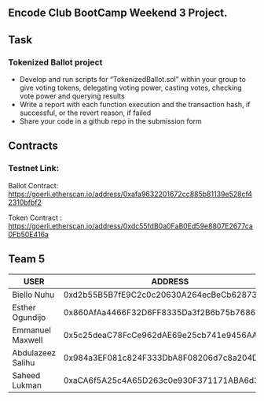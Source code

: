 ## Encode Club BootCamp Weekend 3 Project.

## Task

### Tokenized Ballot project

- Develop and run scripts for “TokenizedBallot.sol” within your group to give voting tokens, delegating voting power, casting votes, checking vote power and querying results
- Write a report with each function execution and the transaction hash, if successful, or the revert reason, if failed
- Share your code in a github repo in the submission form


## Contracts

### Testnet Link:

Ballot Contract: https://goerli.etherscan.io/address/0xafa9632201672cc885b81139e528cf42310bfbf2

Token Contract : https://goerli.etherscan.io/address/0xdc55fdB0a0FaB0Ed59e8807E2677ca0Fb50E416a


## Team 5 
| USER                    | ADDRESS                                       |
|-------------------------|-----------------------------------------------|
|  Biello Nuhu            |  0xd2b55B5B7fE9C2c0c20630A264ecBeCb628739cF   |
|  Esther Ogundijo        |  0x860AfAa4466F32D6FF8335Da3f2B6b75b7686627   |
|  Emmanuel Maxwell       |  0x5c25deaC78FcCe962dAE69e25cb741e9456AAdC6   |
|  Abdulazeez Salihu      |  0x984a3EF081c824F333DbA8F08206d7c8a204DDa9   |
|  Saheed  Lukman         |  0xaCA6f5A25c4A65D263c0e930F371171ABA6d3088.  |






